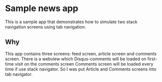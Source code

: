 # Sample news app

This is a sample app that demonstrates how to simulate two stack navigation screens using tab navigation.

## Why

This app contains three screens: feed screen, article screen and comments screen. There is a webview which Disqus-comments will be loaded on first-time visit on the comments screen
Comments screen will be loaded every time if use stack navigator. So I was put Article and Comments screens into tab navigator.
